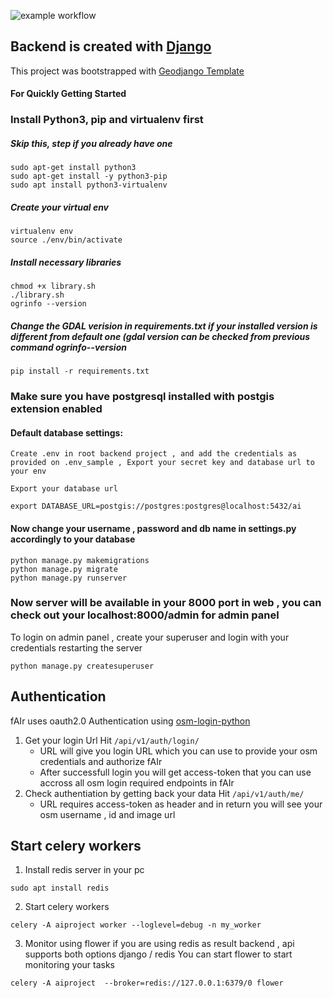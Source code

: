 ![example workflow](https://github.com/omranlm/TDB/actions/workflows/backend_build.yml/badge.svg)

## Backend is created with [Django](https://www.djangoproject.com/)
This project was bootstrapped with  [Geodjango Template](https://github.com/itskshitiz321/geodjangotemplate.git)
#### For Quickly Getting Started
### Install Python3, pip and virtualenv first
##### Skip this, step if you already have one

    sudo apt-get install python3
    sudo apt-get install -y python3-pip
    sudo apt install python3-virtualenv
##### Create your virtual env
    virtualenv env
    source ./env/bin/activate
##### Install necessary libraries
    chmod +x library.sh
    ./library.sh
    ogrinfo --version
##### Change the GDAL verision in requirements.txt if your installed version is different from default one (gdal version can be checked from previous command ogrinfo--version
    pip install -r requirements.txt

### Make sure you have postgresql installed with postgis extension enabled


#### Default database settings: 
    Create .env in root backend project , and add the credentials as provided on .env_sample , Export your secret key and database url to your env

    Export your database url 

    export DATABASE_URL=postgis://postgres:postgres@localhost:5432/ai
#### Now change your username , password and db name in settings.py accordingly to your database
    python manage.py makemigrations
    python manage.py migrate
    python manage.py runserver
### Now server will be available in your 8000 port in web , you can check out your localhost:8000/admin for admin panel 
To login on admin panel , create your superuser and login with your credentials restarting the server

    python manage.py createsuperuser

## Authentication 
fAIr uses oauth2.0 Authentication using [osm-login-python](https://github.com/kshitijrajsharma/osm-login-python)
1. Get your login Url
    Hit ```/api/v1/auth/login/ ```
    - URL will give you login URL which you can use to provide your osm credentials and authorize fAIr 
    - After successfull login  you will get access-token that you can use accross all osm login required endpoints in fAIr
2. Check authentiation by getting back your data 
    Hit ```/api/v1/auth/me/```
    - URL requires access-token as header and in return you will see your osm username , id and image url 


## Start celery workers 
1. Install redis server in your pc 

```
sudo apt install redis
```

2. Start celery workers 

```
celery -A aiproject worker --loglevel=debug -n my_worker
```

3. Monitor using flower 
if  you are using redis as result backend , api supports both options django / redis 
You can start flower to start monitoring your tasks
```
celery -A aiproject  --broker=redis://127.0.0.1:6379/0 flower 
```

